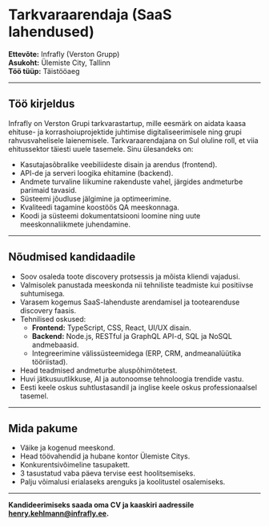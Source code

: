 # Tarkvaraarendaja (SaaS lahendused)

**Ettevõte:** Infrafly (Verston Grupp)  
**Asukoht:** Ülemiste City, Tallinn  
**Töö tüüp:** Täistööaeg  

---

## Töö kirjeldus

Infrafly on Verston Grupi tarkvarastartup, mille eesmärk on aidata kaasa ehituse- ja korrashoiuprojektide juhtimise digitaliseerimisele ning grupi rahvusvahelisele laienemisele. Tarkvaraarendajana on Sul oluline roll, et viia ehitussektor täiesti uuele tasemele. Sinu ülesandeks on:

- Kasutajasõbralike veebiliideste disain ja arendus (frontend).
- API-de ja serveri loogika ehitamine (backend).
- Andmete turvaline liikumine rakenduste vahel, järgides andmeturbe parimaid tavasid.
- Süsteemi jõudluse jälgimine ja optimeerimine.
- Kvaliteedi tagamine koostöös QA meeskonnaga.
- Koodi ja süsteemi dokumentatsiooni loomine ning uute meeskonnaliikmete juhendamine.

---

## Nõudmised kandidaadile

- Soov osaleda toote discovery protsessis ja mõista kliendi vajadusi.
- Valmisolek panustada meeskonda nii tehniliste teadmiste kui positiivse suhtumisega.
- Varasem kogemus SaaS-lahenduste arendamisel ja tootearenduse discovery faasis.
- Tehnilised oskused:
  - **Frontend:** TypeScript, CSS, React, UI/UX disain.
  - **Backend:** Node.js, RESTful ja GraphQL API-d, SQL ja NoSQL andmebaasid.
  - Integreerimine välissüsteemidega (ERP, CRM, andmeanalüütika tööriistad).
- Head teadmised andmeturbe aluspõhimõtetest.
- Huvi jätkusuutlikkuse, AI ja autonoomse tehnoloogia trendide vastu.
- Eesti keele oskus suhtlustasandil ja inglise keele oskus professionaalsel tasemel.

---

## Mida pakume

- Väike ja kogenud meeskond.
- Head töövahendid ja hubane kontor Ülemiste Citys.
- Konkurentsivõimeline tasupakett.
- 3 tasustatud vaba päeva tervise eest hoolitsemiseks.
- Palju võimalusi erialaseks arenguks ja koolitustel osalemiseks.

---

**Kandideerimiseks saada oma CV ja kaaskiri aadressile [henry.kehlmann@infrafly.ee](mailto:henry.kehlmann@infrafly.ee).**
